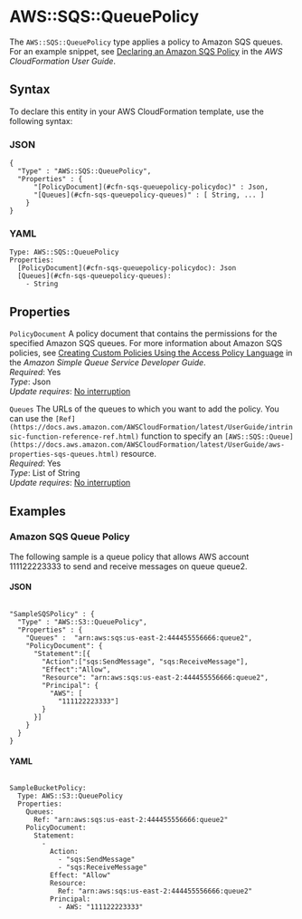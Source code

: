 # AWS::SQS::QueuePolicy<a name="aws-properties-sqs-policy"></a>

The `AWS::SQS::QueuePolicy` type applies a policy to Amazon SQS queues\. For an example snippet, see [Declaring an Amazon SQS Policy](https://docs.aws.amazon.com/AWSCloudFormation/latest/UserGuide/quickref-iam.html#scenario-sqs-policy) in the *AWS CloudFormation User Guide*\. 

## Syntax<a name="aws-properties-sqs-policy-syntax"></a>

To declare this entity in your AWS CloudFormation template, use the following syntax:

### JSON<a name="aws-properties-sqs-policy-syntax.json"></a>

```
{
  "Type" : "AWS::SQS::QueuePolicy",
  "Properties" : {
      "[PolicyDocument](#cfn-sqs-queuepolicy-policydoc)" : Json,
      "[Queues](#cfn-sqs-queuepolicy-queues)" : [ String, ... ]
    }
}
```

### YAML<a name="aws-properties-sqs-policy-syntax.yaml"></a>

```
Type: AWS::SQS::QueuePolicy
Properties: 
  [PolicyDocument](#cfn-sqs-queuepolicy-policydoc): Json
  [Queues](#cfn-sqs-queuepolicy-queues): 
    - String
```

## Properties<a name="aws-properties-sqs-policy-properties"></a>

`PolicyDocument`  <a name="cfn-sqs-queuepolicy-policydoc"></a>
A policy document that contains the permissions for the specified Amazon SQS queues\. For more information about Amazon SQS policies, see [Creating Custom Policies Using the Access Policy Language](https://docs.aws.amazon.com/AWSSimpleQueueService/latest/SQSDeveloperGuide/sqs-creating-custom-policies.html) in the *Amazon Simple Queue Service Developer Guide*\.  
*Required*: Yes  
*Type*: Json  
*Update requires*: [No interruption](https://docs.aws.amazon.com/AWSCloudFormation/latest/UserGuide/using-cfn-updating-stacks-update-behaviors.html#update-no-interrupt)

`Queues`  <a name="cfn-sqs-queuepolicy-queues"></a>
The URLs of the queues to which you want to add the policy\. You can use the `[Ref](https://docs.aws.amazon.com/AWSCloudFormation/latest/UserGuide/intrinsic-function-reference-ref.html)` function to specify an `[AWS::SQS::Queue](https://docs.aws.amazon.com/AWSCloudFormation/latest/UserGuide/aws-properties-sqs-queues.html)` resource\.  
*Required*: Yes  
*Type*: List of String  
*Update requires*: [No interruption](https://docs.aws.amazon.com/AWSCloudFormation/latest/UserGuide/using-cfn-updating-stacks-update-behaviors.html#update-no-interrupt)

## Examples<a name="aws-properties-sqs-policy--examples"></a>

### Amazon SQS Queue Policy<a name="aws-properties-sqs-policy--examples--Amazon_SQS_Queue_Policy"></a>

The following sample is a queue policy that allows AWS account 111122223333 to send and receive messages on queue queue2\.

#### JSON<a name="aws-properties-sqs-policy--examples--Amazon_SQS_Queue_Policy--json"></a>

```
 
"SampleSQSPolicy" : {
  "Type" : "AWS::S3::QueuePolicy",
  "Properties" : {
    "Queues" :  "arn:aws:sqs:us-east-2:444455556666:queue2",
    "PolicyDocument": {
      "Statement":[{
        "Action":["sqs:SendMessage", "sqs:ReceiveMessage"],
        "Effect":"Allow",
        "Resource": "arn:aws:sqs:us-east-2:444455556666:queue2",
        "Principal": {
          "AWS": [
            "111122223333"]
        }
      }]
    }
  }
}
```

#### YAML<a name="aws-properties-sqs-policy--examples--Amazon_SQS_Queue_Policy--yaml"></a>

```
 
SampleBucketPolicy: 
  Type: AWS::S3::QueuePolicy
  Properties: 
    Queues: 
      Ref: "arn:aws:sqs:us-east-2:444455556666:queue2"
    PolicyDocument: 
      Statement: 
        - 
          Action: 
            - "sqs:SendMessage" 
            - "sqs:ReceiveMessage"
          Effect: "Allow"
          Resource: 
            Ref: "arn:aws:sqs:us-east-2:444455556666:queue2"
          Principal:  
            - AWS: "111122223333"
```